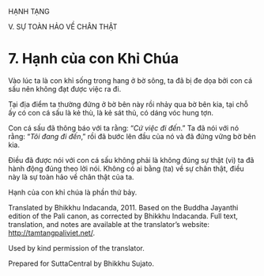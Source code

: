 HẠNH TẠNG

V. SỰ TOÀN HẢO VỀ CHÂN THẬT

# 7\. Hạnh của con Khỉ Chúa

Vào lúc ta là con khỉ sống trong hang ở bờ sông, ta đã bị đe dọa bởi con cá sấu nên không đạt được việc ra đi.

Tại địa điểm ta thường đứng ở bờ bên này rồi nhảy qua bờ bên kia, tại chỗ ấy có con cá sấu là kẻ thù, là kẻ sát thủ, có dáng vóc hung tợn.

Con cá sấu đã thông báo với ta rằng: “_Cứ việc đi đến_.” Ta đã nói với nó rằng: “_Tôi đang đi đến_,” rồi đã bước lên đầu của nó và đã đứng vững bờ bên kia.

Điều đã được nói với con cá sấu không phải là không đúng sự thật (vì) ta đã hành động đúng theo lời nói. Không có ai bằng (ta) về sự chân thật, điều này là sự toàn hảo về chân thật của ta.

Hạnh của con khỉ chúa là phần thứ bảy.

Translated by Bhikkhu Indacanda, 2011. Based on the Buddha Jayanthi edition of the Pali canon, as corrected by Bhikkhu Indacanda. Full text, translation, and notes are available at the translator’s website: http://tamtangpaliviet.net/.

Used by kind permission of the translator.

Prepared for SuttaCentral by Bhikkhu Sujato.
